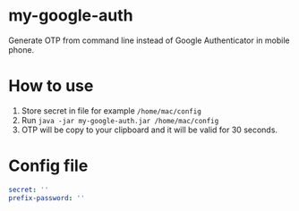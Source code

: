 # my-google-auth
Generate OTP from command line instead of Google Authenticator in mobile phone.

# How to use
1. Store secret in file for example `/home/mac/config`
2. Run `java -jar my-google-auth.jar /home/mac/config`
3. OTP will be copy to your clipboard and it will be valid for 30 seconds.

# Config file 

```yaml
secret: ''
prefix-password: ''
```
